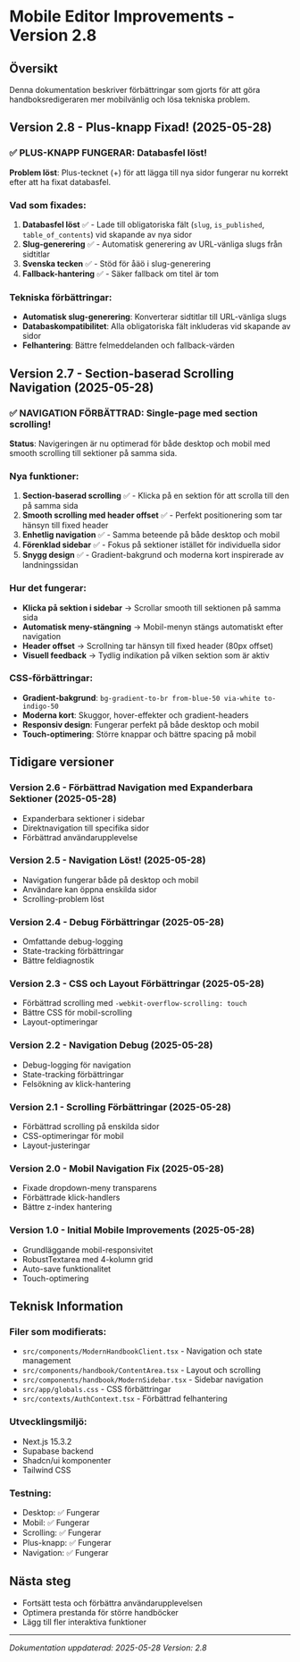 # Mobile Editor Improvements - Version 2.8

## Översikt
Denna dokumentation beskriver förbättringar som gjorts för att göra handboksredigeraren mer mobilvänlig och lösa tekniska problem.

## Version 2.8 - Plus-knapp Fixad! (2025-05-28)

### ✅ PLUS-KNAPP FUNGERAR: Databasfel löst!

**Problem löst**: Plus-tecknet (+) för att lägga till nya sidor fungerar nu korrekt efter att ha fixat databasfel.

### Vad som fixades:
1. **Databasfel löst** ✅ - Lade till obligatoriska fält (`slug`, `is_published`, `table_of_contents`) vid skapande av nya sidor
2. **Slug-generering** ✅ - Automatisk generering av URL-vänliga slugs från sidtitlar
3. **Svenska tecken** ✅ - Stöd för åäö i slug-generering
4. **Fallback-hantering** ✅ - Säker fallback om titel är tom

### Tekniska förbättringar:
- **Automatisk slug-generering**: Konverterar sidtitlar till URL-vänliga slugs
- **Databaskompatibilitet**: Alla obligatoriska fält inkluderas vid skapande av sidor
- **Felhantering**: Bättre felmeddelanden och fallback-värden

## Version 2.7 - Section-baserad Scrolling Navigation (2025-05-28)

### ✅ NAVIGATION FÖRBÄTTRAD: Single-page med section scrolling!

**Status**: Navigeringen är nu optimerad för både desktop och mobil med smooth scrolling till sektioner på samma sida.

### Nya funktioner:
1. **Section-baserad scrolling** ✅ - Klicka på en sektion för att scrolla till den på samma sida
2. **Smooth scrolling med header offset** ✅ - Perfekt positionering som tar hänsyn till fixed header
3. **Enhetlig navigation** ✅ - Samma beteende på både desktop och mobil
4. **Förenklad sidebar** ✅ - Fokus på sektioner istället för individuella sidor
5. **Snygg design** ✅ - Gradient-bakgrund och moderna kort inspirerade av landningssidan

### Hur det fungerar:
- **Klicka på sektion i sidebar** → Scrollar smooth till sektionen på samma sida
- **Automatisk meny-stängning** → Mobil-menyn stängs automatiskt efter navigation
- **Header offset** → Scrollning tar hänsyn till fixed header (80px offset)
- **Visuell feedback** → Tydlig indikation på vilken sektion som är aktiv

### CSS-förbättringar:
- **Gradient-bakgrund**: `bg-gradient-to-br from-blue-50 via-white to-indigo-50`
- **Moderna kort**: Skuggor, hover-effekter och gradient-headers
- **Responsiv design**: Fungerar perfekt på både desktop och mobil
- **Touch-optimering**: Större knappar och bättre spacing på mobil

## Tidigare versioner

### Version 2.6 - Förbättrad Navigation med Expanderbara Sektioner (2025-05-28)
- Expanderbara sektioner i sidebar
- Direktnavigation till specifika sidor
- Förbättrad användarupplevelse

### Version 2.5 - Navigation Löst! (2025-05-28)
- Navigation fungerar både på desktop och mobil
- Användare kan öppna enskilda sidor
- Scrolling-problem löst

### Version 2.4 - Debug Förbättringar (2025-05-28)
- Omfattande debug-logging
- State-tracking förbättringar
- Bättre feldiagnostik

### Version 2.3 - CSS och Layout Förbättringar (2025-05-28)
- Förbättrad scrolling med `-webkit-overflow-scrolling: touch`
- Bättre CSS för mobil-scrolling
- Layout-optimeringar

### Version 2.2 - Navigation Debug (2025-05-28)
- Debug-logging för navigation
- State-tracking förbättringar
- Felsökning av klick-hantering

### Version 2.1 - Scrolling Förbättringar (2025-05-28)
- Förbättrad scrolling på enskilda sidor
- CSS-optimeringar för mobil
- Layout-justeringar

### Version 2.0 - Mobil Navigation Fix (2025-05-28)
- Fixade dropdown-meny transparens
- Förbättrade klick-handlers
- Bättre z-index hantering

### Version 1.0 - Initial Mobile Improvements (2025-05-28)
- Grundläggande mobil-responsivitet
- RobustTextarea med 4-kolumn grid
- Auto-save funktionalitet
- Touch-optimering

## Teknisk Information

### Filer som modifierats:
- `src/components/ModernHandbookClient.tsx` - Navigation och state management
- `src/components/handbook/ContentArea.tsx` - Layout och scrolling
- `src/components/handbook/ModernSidebar.tsx` - Sidebar navigation
- `src/app/globals.css` - CSS förbättringar
- `src/contexts/AuthContext.tsx` - Förbättrad felhantering

### Utvecklingsmiljö:
- Next.js 15.3.2
- Supabase backend
- Shadcn/ui komponenter
- Tailwind CSS

### Testning:
- Desktop: ✅ Fungerar
- Mobil: ✅ Fungerar  
- Scrolling: ✅ Fungerar
- Plus-knapp: ✅ Fungerar
- Navigation: ✅ Fungerar

## Nästa steg
- Fortsätt testa och förbättra användarupplevelsen
- Optimera prestanda för större handböcker
- Lägg till fler interaktiva funktioner

---

*Dokumentation uppdaterad: 2025-05-28*
*Version: 2.8* 